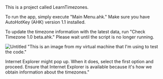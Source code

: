 This is a project called LearnTimezones.

To run the app, simply execute "Main Menu.ahk." Make sure you have AutoHotKey (AHK) version 1.1 installed.

To update the timezone information with the latest data, run "Check Timezone 1.0 beta.ahk." Please wait until the script is no longer running.

![Untitled](https://github.com/TheMaster1127/LearnTimezones/assets/134737935/9ef922d0-2bf0-453c-b81c-f42dca611077)
"This is an image from my virtual machine that I'm using to test the code."

Internet Explorer might pop up. When it does, select the first option and proceed. Ensure that Internet Explorer is available because it's how we obtain information about the timezones."
